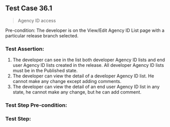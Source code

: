 ## Test Case 36.1

> Agency ID access

Pre-condition: The developer is on the View/Edit Agency ID List page with a particular release branch selected.



### Test Assertion:

1. The developer can see in the list both developer Agency ID lists and end user Agency ID lists created in the release. All developer Agency ID lists must be in the Published state.
2. The developer can view the detail of a developer Agency ID list. He cannot make any change except adding comments.
3. The developer can view the detail of an end user Agency ID list in any state, he cannot make any change, but he can add comment.

### Test Step Pre-condition:



### Test Step: